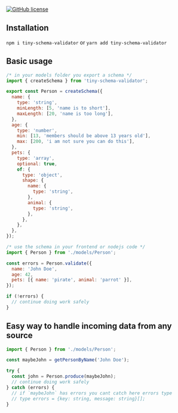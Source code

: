 [![GitHub license](https://img.shields.io/github/license/5alidz/tiny-schema-validator)](https://github.com/5alidz/tiny-schema-validator/blob/master/LICENSE)

## Installation

`npm i tiny-schema-validator`
or
`yarn add tiny-schema-validator`

## Basic usage

```js
/* in your models folder you export a schema */
import { createSchema } from 'tiny-schema-validator';

export const Person = createSchema({
  name: {
    type: 'string',
    minLength: [5, 'name is to short'],
    maxLength: [20, 'name is too long'],
  },
  age: {
    type: 'number',
    min: [13, 'members should be above 13 years old'],
    max: [200, 'i am not sure you can do this'],
  },
  pets: {
    type: 'array',
    optional: true,
    of: {
      type: 'object',
      shape: {
        name: {
          type: 'string',
        },
        animal: {
          type: 'string',
        },
      },
    },
  },
});

/* use the schema in your frontend or nodejs code */
import { Person } from './models/Person';

const errors = Person.validate({
  name: 'John Doe',
  age: 42,
  pets: [{ name: 'pirate', animal: 'parrot' }],
});

if (!errors) {
  // continue doing work safely
}
```

## Easy way to handle incoming data from any source

```js
import { Person } from './models/Person';

const maybeJohn = getPersonByName('John Doe');

try {
  const john = Person.produce(maybeJohn);
  // continue doing work safely
} catch (errors) {
  // if `maybeJohn` has errors you cant catch here errors type
  // type errors = {key: string, message: string}[];
}
```
